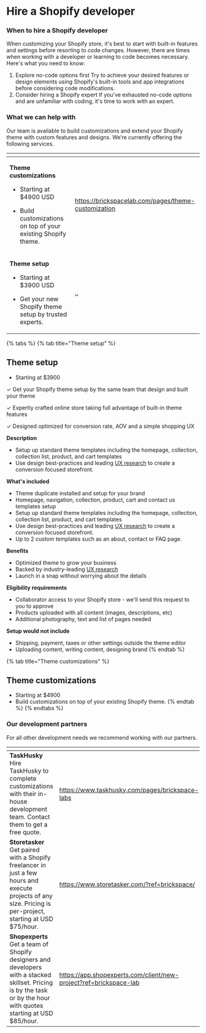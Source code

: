 # Hire a Shopify developer

### When to hire a Shopify developer <a href="#h_0170420437" id="h_0170420437"></a>

When customizing your Shopify store, it's best to start with built-in features and settings before resorting to code changes. However, there are times when working with a developer or learning to code becomes necessary. Here's what you need to know:

1. Explore no-code options first Try to achieve your desired features or design elements using Shopify's built-in tools and app integrations before considering code modifications.
2. Consider hiring a Shopify expert If you've exhausted no-code options and are unfamiliar with coding, it's time to work with an expert.



### What we can help with <a href="#h_de1600cfc6" id="h_de1600cfc6"></a>

Our team is available to build customizations and extend your Shopify theme with custom features and designs. We’re currently offering the following services.

<table data-view="cards"><thead><tr><th></th><th data-hidden data-card-target data-type="content-ref"></th></tr></thead><tbody><tr><td><p><strong>Theme customizations</strong></p><ul><li>Starting at $4900 USD</li></ul><ul><li>Build customizations on top of your existing Shopify theme.</li></ul></td><td><a href="https://brickspacelab.com/pages/theme-customization">https://brickspacelab.com/pages/theme-customization</a></td></tr><tr><td><p><strong>Theme setup</strong></p><ul><li>Starting at $3900 USD</li></ul><ul><li>Get your new Shopify theme setup by trusted experts.</li></ul></td><td><a href="../">..</a></td></tr></tbody></table>

{% tabs %}
{% tab title="Theme setup" %}
## **Theme setup**

* Starting at $3900

✓ Get your Shopify theme setup by the same team that design and built your theme

✓ Expertly crafted online store taking full advantage of built-in theme features

✓ Designed optimized for conversion rate, AOV and a simple shopping UX



**Description**

* Setup up standard theme templates including the homepage, collection, collection list, product, and cart templates&#x20;
* Use design best-practices and leading [UX research](https://web.archive.org/web/20231203042453/https://baymard.com/) to create a conversion focused storefront.



**What's included**&#x20;

* Theme duplicate installed and setup for your brand
* Homepage, navigation, collection, product, cart and contact us templates setup
* Setup up standard theme templates including the homepage, collection, collection list, product, and cart templates
* Use design best-practices and leading [UX research](https://web.archive.org/web/20231203042453/https://baymard.com/) to create a conversion focused storefront.
* Up to 2 custom templates such as an about, contact or FAQ page.



**Benefits**

* Optimized theme to grow your business
* Backed by industry-leading [UX research](https://web.archive.org/web/20231203042453/https://baymard.com/)
* Launch in a snap without worrying about the details



**Eligibility requirements**

* Collaborator access to your Shopify store - we'll send this request to you to approve
* Products uploaded with all content (images, descriptions, etc)
* Additional photography, text and list of pages needed



&#x20;**Setup would not include**

* Shipping, payment, taxes or other settings outside the theme editor&#x20;
* Uploading content, writing content, designing brand  &#x20;
{% endtab %}

{% tab title="Theme customizations" %}
## **Theme customizations**

* Starting at $4900
* Build customizations on top of your existing Shopify theme.
{% endtab %}
{% endtabs %}

### Our development partners <a href="#h_a3f4ea6baf" id="h_a3f4ea6baf"></a>

For all other development needs we recommend working with our partners.

<table data-view="cards"><thead><tr><th></th><th data-hidden data-card-target data-type="content-ref"></th></tr></thead><tbody><tr><td><strong>TaskHusky</strong><br>Hire TaskHusky to complete customizations with their in-house development team. Contact them to get a free quote.</td><td><a href="https://www.taskhusky.com/pages/brickspace-labs">https://www.taskhusky.com/pages/brickspace-labs</a></td></tr><tr><td><strong>Storetasker</strong><br>Get paired with a Shopify freelancer in just a few hours and execute projects of any size. Pricing is per-project, starting at USD $75/hour.</td><td><a href="https://www.storetasker.com/?ref=brickspace/">https://www.storetasker.com/?ref=brickspace/</a></td></tr><tr><td><strong>Shopexperts</strong><br>Get a team of Shopify designers and developers with a stacked skillset. Pricing is by the task or by the hour with quotes starting at USD $85/hour.</td><td><a href="https://app.shopexperts.com/client/new-project?ref=brickspace-lab">https://app.shopexperts.com/client/new-project?ref=brickspace-lab</a></td></tr></tbody></table>
